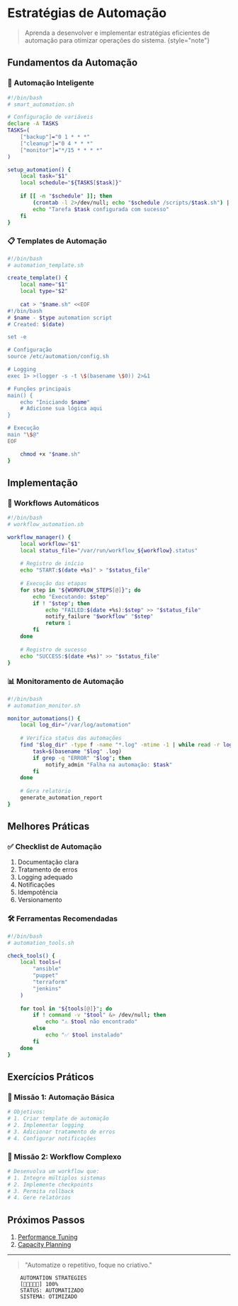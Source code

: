 # Estratégias de Automação

> Aprenda a desenvolver e implementar estratégias eficientes de automação para otimizar operações do sistema.
> {style="note"}

## Fundamentos da Automação

### 🤖 Automação Inteligente
```bash
#!/bin/bash
# smart_automation.sh

# Configuração de variáveis
declare -A TASKS
TASKS=(
    ["backup"]="0 1 * * *"
    ["cleanup"]="0 4 * * *"
    ["monitor"]="*/15 * * * *"
)

setup_automation() {
    local task="$1"
    local schedule="${TASKS[$task]}"
    
    if [[ -n "$schedule" ]]; then
        (crontab -l 2>/dev/null; echo "$schedule /scripts/$task.sh") | crontab -
        echo "Tarefa $task configurada com sucesso"
    fi
}
```

### 📋 Templates de Automação
```bash
#!/bin/bash
# automation_template.sh

create_template() {
    local name="$1"
    local type="$2"
    
    cat > "$name.sh" <<EOF
#!/bin/bash
# $name - $type automation script
# Created: $(date)

set -e

# Configuração
source /etc/automation/config.sh

# Logging
exec 1> >(logger -s -t \$(basename \$0)) 2>&1

# Funções principais
main() {
    echo "Iniciando $name"
    # Adicione sua lógica aqui
}

# Execução
main "\$@"
EOF

    chmod +x "$name.sh"
}
```

## Implementação

### 🔄 Workflows Automáticos
```bash
#!/bin/bash
# workflow_automation.sh

workflow_manager() {
    local workflow="$1"
    local status_file="/var/run/workflow_${workflow}.status"
    
    # Registro de início
    echo "START:$(date +%s)" > "$status_file"
    
    # Execução das etapas
    for step in "${WORKFLOW_STEPS[@]}"; do
        echo "Executando: $step"
        if ! "$step"; then
            echo "FAILED:$(date +%s):$step" >> "$status_file"
            notify_failure "$workflow" "$step"
            return 1
        fi
    done
    
    # Registro de sucesso
    echo "SUCCESS:$(date +%s)" >> "$status_file"
}
```

### 📊 Monitoramento de Automação
```bash
#!/bin/bash
# automation_monitor.sh

monitor_automations() {
    local log_dir="/var/log/automation"
    
    # Verifica status das automações
    find "$log_dir" -type f -name "*.log" -mtime -1 | while read -r log; do
        task=$(basename "$log" .log)
        if grep -q "ERROR" "$log"; then
            notify_admin "Falha na automação: $task"
        fi
    done
    
    # Gera relatório
    generate_automation_report
}
```

## Melhores Práticas

### ✅ Checklist de Automação
1. Documentação clara
2. Tratamento de erros
3. Logging adequado
4. Notificações
5. Idempotência
6. Versionamento

### 🛠️ Ferramentas Recomendadas
```bash
#!/bin/bash
# automation_tools.sh

check_tools() {
    local tools=(
        "ansible"
        "puppet"
        "terraform"
        "jenkins"
    )
    
    for tool in "${tools[@]}"; do
        if ! command -v "$tool" &> /dev/null; then
            echo "⚠️ $tool não encontrado"
        else
            echo "✅ $tool instalado"
        fi
    done
}
```

## Exercícios Práticos

### 🎯 Missão 1: Automação Básica
```bash
# Objetivos:
# 1. Criar template de automação
# 2. Implementar logging
# 3. Adicionar tratamento de erros
# 4. Configurar notificações
```

### 🎯 Missão 2: Workflow Complexo
```bash
# Desenvolva um workflow que:
# 1. Integre múltiplos sistemas
# 2. Implemente checkpoints
# 3. Permita rollback
# 4. Gere relatórios
```

## Próximos Passos

1. [Performance Tuning](performance-tuning.md)
2. [Capacity Planning](capacity-planning.md)

---

> "Automatize o repetitivo, foque no criativo."

```ascii
    AUTOMATION STRATEGIES
    [🤖🤖🤖🤖🤖] 100%
    STATUS: AUTOMATIZADO
    SISTEMA: OTIMIZADO
```
